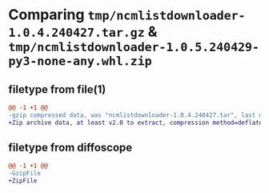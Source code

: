 # Comparing `tmp/ncmlistdownloader-1.0.4.240427.tar.gz` & `tmp/ncmlistdownloader-1.0.5.240429-py3-none-any.whl.zip`

## filetype from file(1)

```diff
@@ -1 +1 @@
-gzip compressed data, was "ncmlistdownloader-1.0.4.240427.tar", last modified: Sat Apr 27 08:17:55 2024, max compression
+Zip archive data, at least v2.0 to extract, compression method=deflate
```

## filetype from diffoscope

```diff
@@ -1 +1 @@
-GzipFile
+ZipFile
```

